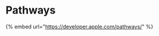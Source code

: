 # Pathways

{% embed url="https://developer.apple.com/pathways/" %}

<figure><img src="../../../.gitbook/assets/CleanShot 2024-05-10 at 16.34.16@2x.png" alt=""><figcaption></figcaption></figure>
